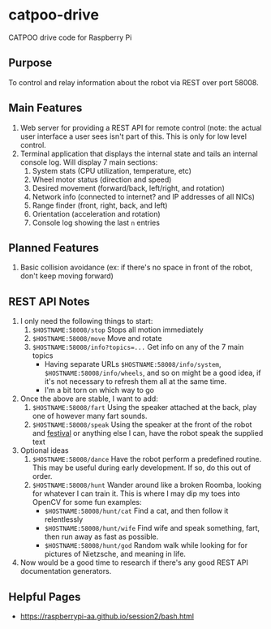 # catpoo-drive

CATPOO drive code for Raspberry Pi

## Purpose

To control and relay information about the robot via REST over port 58008.

## Main Features

1. Web server for providing a REST API for remote control
   (note: the actual user interface a user sees isn't part of this. This is
   only for low level control.
2. Terminal application that displays the internal state and
   tails an internal console log. Will display 7 main sections:
   1. System stats (CPU utilization, temperature, etc)
   2. Wheel motor status (direction and speed)
   3. Desired movement (forward/back, left/right, and rotation)
   4. Network info (connected to internet? and IP addresses of all NICs)
   5. Range finder (front, right, back, and left)
   6. Orientation (acceleration and rotation)
   7. Console log showing the last `n` entries

## Planned Features

1. Basic collision avoidance (ex: if there's no space in front of the robot, don't
   keep moving forward)

## REST API Notes

1. I only need the following things to start:
   1. `$HOSTNAME:58008/stop` Stops all motion immediately
   2. `$HOSTNAME:58008/move` Move and rotate
   3. `$HOSTNAME:58008/info?topics=...` Get info on any of the 7 main topics
      * Having separate URLs `$HOSTNAME:58008/info/system`, `$HOSTNAME:58008/info/wheels`,
	    and so on might be a good idea, if it's not necessary to refresh them
		all at the same time.
      * I'm a bit torn on which way to go
2. Once the above are stable, I want to add:
   1. `$HOSTNAME:58008/fart` Using the speaker attached at the back, play one
      of however many fart sounds.
   2. `$HOSTNAME:58008/speak` Using the speaker at the front of the robot
      and [festival](http://festvox.org/) or anything else I can, have the
	  robot speak the supplied text
3. Optional ideas
   1. `$HOSTNAME:58008/dance` Have the robot perform a predefined routine.
      This may be useful during early development. If so, do this out of order.
   2. `$HOSTNAME:58008/hunt` Wander around like a broken Roomba, looking
      for whatever I can train it. This is where I may dip my toes into
	  OpenCV for some fun examples:
	  * `$HOSTNAME:58008/hunt/cat` Find a cat, and then follow it relentlessly
	  * `$HOSTNAME:58008/hunt/wife` Find wife and speak something, fart, then
	  run away as fast as possible.
	  * `$HOSTNAME:58008/hunt/god` Random walk while looking for for pictures
	    of Nietzsche, and meaning in life.
4. Now would be a good time to research if there's any good REST API
   documentation generators.


## Helpful Pages

* https://raspberrypi-aa.github.io/session2/bash.html
